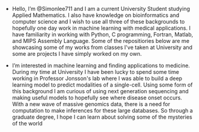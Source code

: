 - Hello, I’m @Simonlee711 and I am a current University Student studying Applied Mathematics. I also have knowledge on bioinformatics and computer science and I 
  wish to use all three of these backgrounds to hopefully one day work in machine learning with medical applications. I have familiarity in working with Python, C programming, Fortran, Matlab, and MIPS 
  Assembly Language. Some of the repositiories below are me showcasing some of my works from classes I've taken at University and some are projects I have simply
  worked on my own. 
  
- I’m interested in machine learning and finding applications to medicine. During my time at University I have been lucky to spend some time working in Professor Jonsson's lab where I was able to build a deep learning model to predict modalities of a single-cell. Using some form of this background I am curious of using next generation sequencing and making useful models to hopefully see where disease onset occurs. With a new wave of massive genomics data, there is a need for computation to make inferences for these large databases. So through a graduate degree, I hope I can learn about solving some of the mysteries of the world

